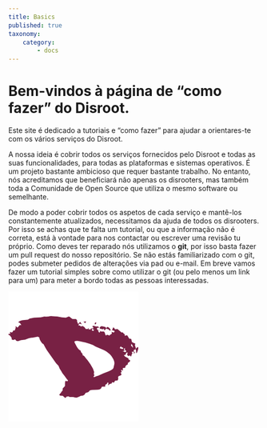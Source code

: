 ```yaml
---
title: Basics
published: true
taxonomy:
    category:
        - docs
---
```


# Bem-vindos à página de “como fazer” do **Disroot**.

Este site é dedicado a tutoriais e “como fazer” para ajudar a orientares-te com os vários serviços do Disroot.

A nossa ideia é cobrir todos os serviços fornecidos pelo Disroot e todas as suas funcionalidades, para todas as plataformas e sistemas operativos. É um projeto bastante ambicioso que requer bastante trabalho. No entanto, nós acreditamos que beneficiará não apenas os disrooters, mas também toda a Comunidade de Open Source que utiliza o mesmo software ou semelhante.

De modo a poder cobrir todos os aspetos de cada serviço e mantê-los constantemente atualizados, necessitamos da ajuda de todos os disrooters. Por isso se achas que te falta um tutorial, ou que a informação não é correta, está à vontade para nos contactar ou escrever uma revisão tu próprio. Como deves ter reparado nós utilizamos o **git**, por isso basta fazer um pull request do nosso repositório.
Se não estás familiarizado com o git, podes submeter pedidos de alterações via pad ou e-mail. Em breve vamos fazer um tutorial simples sobre como utilizar o git (ou pelo menos um link para um) para meter a bordo todas as pessoas interessadas.

![](pt/disroot_logo.png)
